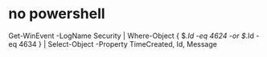 # no powershell

Get-WinEvent -LogName Security | Where-Object { $_.Id -eq 4624 -or $_.Id -eq 4634 } | Select-Object -Property TimeCreated, Id, Message

